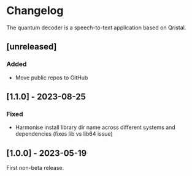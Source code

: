 # Changelog

The quantum decoder is a speech-to-text application based on Qristal.

## [unreleased] 

### Added

- Move public repos to GitHub

## [1.1.0] - 2023-08-25

### Fixed

- Harmonise install library dir name across different systems and dependencies (fixes lib vs lib64 issue)

## [1.0.0] - 2023-05-19

First non-beta release.

